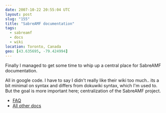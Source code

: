 ```yaml
---
date: 2007-10-22 20:55:04 UTC
layout: post
slug: "155"
title: "SabreAMF documentation"
tags:
  - sabreamf
  - docs
  - wiki
location: Toronto, Canada
geo: [43.635695, -79.424994]
---
```

<p>Finally I managed to get some time to whip up a central place for SabreAMF documentation.<p>

<p>All in google code. I have to say I didn't really like their wiki too much.. its a bit minimal on syntax and differs from dokuwiki syntax, which I'm used to. But the goal is more important here; centralization of the SabreAMF project.</p>

<ul>
  <li><a href="http://code.google.com/p/sabreamf/wiki/FAQ">FAQ</a></li>
  <li><a href="http://code.google.com/p/sabreamf/w/list">All other docs</a></li>
</ul>
